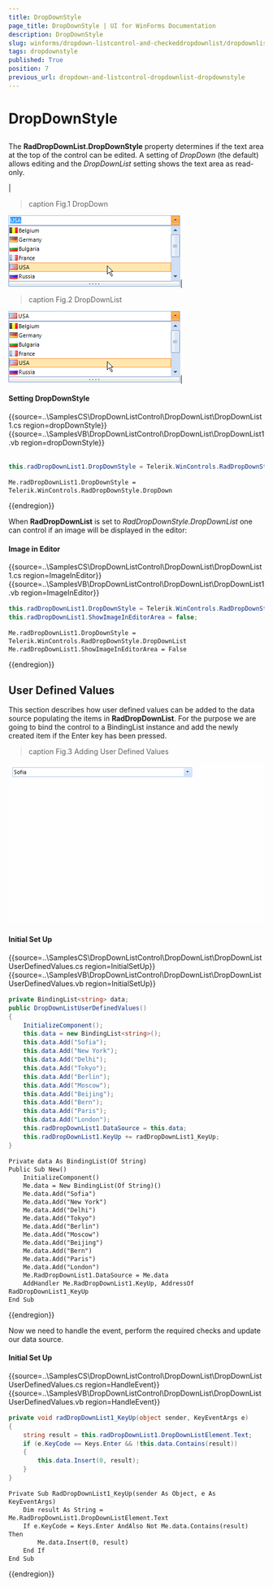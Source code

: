 ```yaml
---
title: DropDownStyle
page_title: DropDownStyle | UI for WinForms Documentation
description: DropDownStyle
slug: winforms/dropdown-listcontrol-and-checkeddropdownlist/dropdownlist/dropdownstyle
tags: dropdownstyle
published: True
position: 7
previous_url: dropdown-and-listcontrol-dropdownlist-dropdownstyle
---
```


# DropDownStyle
 
## 

The __RadDropDownList.DropDownStyle__ property determines if the text area at the top of the control can be edited. A setting of *DropDown* (the default) allows editing and the *DropDownList* setting shows the text area as read-only.
         
|
>caption Fig.1 DropDown

![dropdown-and-listcontrol-dropdownlist-dropdownstyle 001](images/dropdown-and-listcontrol-dropdownlist-dropdownstyle001.png)|
>caption Fig.2 DropDownList

![dropdown-and-listcontrol-dropdownlist-dropdownstyle 002](images/dropdown-and-listcontrol-dropdownlist-dropdownstyle002.png)|

#### Setting DropDownStyle 

{{source=..\SamplesCS\DropDownListControl\DropDownList\DropDownList1.cs region=dropDownStyle}} 
{{source=..\SamplesVB\DropDownListControl\DropDownList\DropDownList1.vb region=dropDownStyle}} 

````C#
            
this.radDropDownList1.DropDownStyle = Telerik.WinControls.RadDropDownStyle.DropDown;

````
````VB.NET
Me.radDropDownList1.DropDownStyle = Telerik.WinControls.RadDropDownStyle.DropDown

````

{{endregion}}  

When __RadDropDownList__ is set to *RadDropDownStyle.DropDownList* one can control if an image will be displayed in the editor:         

#### Image in Editor 

{{source=..\SamplesCS\DropDownListControl\DropDownList\DropDownList1.cs region=ImageInEditor}} 
{{source=..\SamplesVB\DropDownListControl\DropDownList\DropDownList1.vb region=ImageInEditor}} 

````C#
this.radDropDownList1.DropDownStyle = Telerik.WinControls.RadDropDownStyle.DropDownList;
this.radDropDownList1.ShowImageInEditorArea = false;

````
````VB.NET
Me.radDropDownList1.DropDownStyle = Telerik.WinControls.RadDropDownStyle.DropDownList
Me.radDropDownList1.ShowImageInEditorArea = False

````

{{endregion}} 
 

## User Defined Values

This section describes how user defined values can be added to the data source populating the items in __RadDropDownList__. For the purpose we are going to bind the control to a BindingList instance and add the newly created item if the Enter key has been pressed.
        
>caption Fig.3 Adding User Defined Values

![dropdown-and-listcontrol-dropdownlist-dropdownstyle 003](images/dropdown-and-listcontrol-dropdownlist-dropdownstyle003.gif)

#### Initial Set Up 

{{source=..\SamplesCS\DropDownListControl\DropDownList\DropDownListUserDefinedValues.cs region=InitialSetUp}} 
{{source=..\SamplesVB\DropDownListControl\DropDownList\DropDownListUserDefinedValues.vb region=InitialSetUp}} 

````C#
private BindingList<string> data;
public DropDownListUserDefinedValues()
{
    InitializeComponent();
    this.data = new BindingList<string>();
    this.data.Add("Sofia");
    this.data.Add("New York");
    this.data.Add("Delhi");
    this.data.Add("Tokyo");
    this.data.Add("Berlin");
    this.data.Add("Moscow");
    this.data.Add("Beijing");
    this.data.Add("Bern");
    this.data.Add("Paris");
    this.data.Add("London");
    this.radDropDownList1.DataSource = this.data;
    this.radDropDownList1.KeyUp += radDropDownList1_KeyUp;
}

````
````VB.NET
Private data As BindingList(Of String)
Public Sub New()
    InitializeComponent()
    Me.data = New BindingList(Of String)()
    Me.data.Add("Sofia")
    Me.data.Add("New York")
    Me.data.Add("Delhi")
    Me.data.Add("Tokyo")
    Me.data.Add("Berlin")
    Me.data.Add("Moscow")
    Me.data.Add("Beijing")
    Me.data.Add("Bern")
    Me.data.Add("Paris")
    Me.data.Add("London")
    Me.RadDropDownList1.DataSource = Me.data
    AddHandler Me.RadDropDownList1.KeyUp, AddressOf RadDropDownList1_KeyUp
End Sub

````

{{endregion}} 
 

Now we need to handle the event, perform the required checks and update our data source.

#### Initial Set Up 

{{source=..\SamplesCS\DropDownListControl\DropDownList\DropDownListUserDefinedValues.cs region=HandleEvent}} 
{{source=..\SamplesVB\DropDownListControl\DropDownList\DropDownListUserDefinedValues.vb region=HandleEvent}} 

````C#
private void radDropDownList1_KeyUp(object sender, KeyEventArgs e)
{
    string result = this.radDropDownList1.DropDownListElement.Text;
    if (e.KeyCode == Keys.Enter && !this.data.Contains(result))
    {
        this.data.Insert(0, result);
    }
}

````
````VB.NET
Private Sub RadDropDownList1_KeyUp(sender As Object, e As KeyEventArgs)
    Dim result As String = Me.RadDropDownList1.DropDownListElement.Text
    If e.KeyCode = Keys.Enter AndAlso Not Me.data.Contains(result) Then
        Me.data.Insert(0, result)
    End If
End Sub

````

{{endregion}} 



